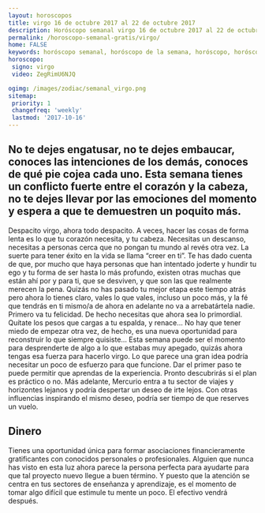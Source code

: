 ```yaml
---
layout: horoscopos
title: virgo 16 de octubre 2017 al 22 de octubre 2017 
description: Horóscopo semanal virgo 16 de octubre 2017 al 22 de octubre 2017. No te dejes engatusar, no te dejes embaucar, conoces las intenciones de los demás, conoces de qué pie cojea cada uno. Esta semana tienes un conflicto fuerte entre el corazón y la cabeza, no te dejes llevar por las emociones del momento y espera a que te demuestren un poquito más.
permalink: /horoscopo-semanal-gratis/virgo/
home: FALSE
keywords: horóscopo semanal, horóscopo de la semana, horóscopo, horóscopo gratis,horóscopos, horóscopo esperanza gracia, horoscopos virgo la semana, horóscopos gratis, Tarot, Astrologia, Zodíaco, virgo, horoscopo gratis, semanal
horoscopo:
 signo: virgo
 video: ZegRimU6NJQ

ogimg: /images/zodiac/semanal_virgo.png
sitemap:
 priority: 1
 changefreq: 'weekly'
 lastmod: '2017-10-16'
---
```




## No te dejes engatusar, no te dejes embaucar, conoces las intenciones de los demás, conoces de qué pie cojea cada uno. Esta semana tienes un conflicto fuerte entre el corazón y la cabeza, no te dejes llevar por las emociones del momento y espera a que te demuestren un poquito más.

Despacito virgo, ahora todo despacito. A veces, hacer las cosas de forma lenta es lo que tu corazón necesita, y tu cabeza. Necesitas un descanso, necesitas a personas cerca que no pongan tu mundo al revés otra vez. La suerte para tener éxito en la vida se llama “creer en ti”. Te has dado cuenta de que, por mucho que haya personas que han intentado joderte y hundir tu ego y tu forma de ser hasta lo más profundo, existen otras muchas que están ahí por y para ti, que se desviven, y que son las que realmente merecen la pena. Quizás no has pasado tu mejor etapa este tiempo atrás pero ahora lo tienes claro, vales lo que vales, incluso un poco más, y la fé que tendrás en ti mismo/a de ahora en adelante no va a arrebatártela nadie. Primero va tu felicidad. De hecho necesitas que ahora sea lo primordial. Quítate los pesos que cargas a tu espalda, y renace… No hay que tener miedo de empezar otra vez, de hecho, es una nueva oportunidad para reconstruir lo que siempre quisiste… Esta semana puede ser el momento para desprenderte de algo a lo que estabas muy apegado, quizás ahora tengas esa fuerza para hacerlo virgo.
Lo que parece una gran idea podría necesitar un poco de esfuerzo para que funcione. Dar el primer paso te puede permitir que aprendas de la experiencia. Pronto descubrirás si el plan es práctico o no. Más adelante, Mercurio entra a tu sector de viajes y horizontes lejanos y podría despertar un deseo de irte lejos. Con otras influencias inspirando el mismo deseo, podría ser tiempo de que reserves un vuelo.

## Dinero

Tienes una oportunidad única para formar asociaciones financieramente gratificantes con conocidos personales o profesionales. Alguien que nunca has visto en esta luz ahora parece la persona perfecta para ayudarte para que tal proyecto nuevo llegue a buen término. Y puesto que la atención se centra en tus sectores de enseñanza y aprendizaje, es el momento de tomar algo difícil que estimule tu mente un poco. El efectivo vendrá después.